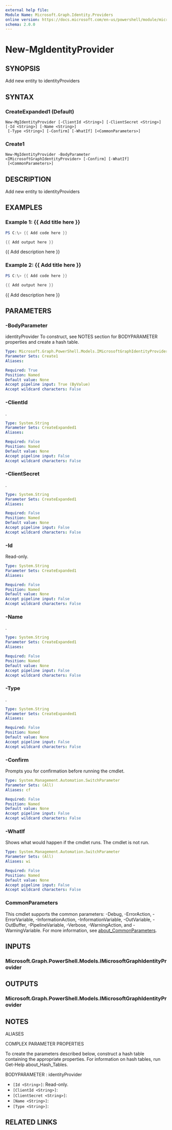 ```yaml
---
external help file:
Module Name: Microsoft.Graph.Identity.Providers
online version: https://docs.microsoft.com/en-us/powershell/module/microsoft.graph.identity.providers/new-mgidentityprovider
schema: 2.0.0
---
```


# New-MgIdentityProvider

## SYNOPSIS
Add new entity to identityProviders

## SYNTAX

### CreateExpanded1 (Default)
```
New-MgIdentityProvider [-ClientId <String>] [-ClientSecret <String>] [-Id <String>] [-Name <String>]
 [-Type <String>] [-Confirm] [-WhatIf] [<CommonParameters>]
```

### Create1
```
New-MgIdentityProvider -BodyParameter <IMicrosoftGraphIdentityProvider> [-Confirm] [-WhatIf]
 [<CommonParameters>]
```

## DESCRIPTION
Add new entity to identityProviders

## EXAMPLES

### Example 1: {{ Add title here }}
```powershell
PS C:\> {{ Add code here }}

{{ Add output here }}
```

{{ Add description here }}

### Example 2: {{ Add title here }}
```powershell
PS C:\> {{ Add code here }}

{{ Add output here }}
```

{{ Add description here }}

## PARAMETERS

### -BodyParameter
identityProvider
To construct, see NOTES section for BODYPARAMETER properties and create a hash table.

```yaml
Type: Microsoft.Graph.PowerShell.Models.IMicrosoftGraphIdentityProvider
Parameter Sets: Create1
Aliases:

Required: True
Position: Named
Default value: None
Accept pipeline input: True (ByValue)
Accept wildcard characters: False
```

### -ClientId
.

```yaml
Type: System.String
Parameter Sets: CreateExpanded1
Aliases:

Required: False
Position: Named
Default value: None
Accept pipeline input: False
Accept wildcard characters: False
```

### -ClientSecret
.

```yaml
Type: System.String
Parameter Sets: CreateExpanded1
Aliases:

Required: False
Position: Named
Default value: None
Accept pipeline input: False
Accept wildcard characters: False
```

### -Id
Read-only.

```yaml
Type: System.String
Parameter Sets: CreateExpanded1
Aliases:

Required: False
Position: Named
Default value: None
Accept pipeline input: False
Accept wildcard characters: False
```

### -Name
.

```yaml
Type: System.String
Parameter Sets: CreateExpanded1
Aliases:

Required: False
Position: Named
Default value: None
Accept pipeline input: False
Accept wildcard characters: False
```

### -Type
.

```yaml
Type: System.String
Parameter Sets: CreateExpanded1
Aliases:

Required: False
Position: Named
Default value: None
Accept pipeline input: False
Accept wildcard characters: False
```

### -Confirm
Prompts you for confirmation before running the cmdlet.

```yaml
Type: System.Management.Automation.SwitchParameter
Parameter Sets: (All)
Aliases: cf

Required: False
Position: Named
Default value: None
Accept pipeline input: False
Accept wildcard characters: False
```

### -WhatIf
Shows what would happen if the cmdlet runs.
The cmdlet is not run.

```yaml
Type: System.Management.Automation.SwitchParameter
Parameter Sets: (All)
Aliases: wi

Required: False
Position: Named
Default value: None
Accept pipeline input: False
Accept wildcard characters: False
```

### CommonParameters
This cmdlet supports the common parameters: -Debug, -ErrorAction, -ErrorVariable, -InformationAction, -InformationVariable, -OutVariable, -OutBuffer, -PipelineVariable, -Verbose, -WarningAction, and -WarningVariable. For more information, see [about_CommonParameters](http://go.microsoft.com/fwlink/?LinkID=113216).

## INPUTS

### Microsoft.Graph.PowerShell.Models.IMicrosoftGraphIdentityProvider

## OUTPUTS

### Microsoft.Graph.PowerShell.Models.IMicrosoftGraphIdentityProvider

## NOTES

ALIASES

COMPLEX PARAMETER PROPERTIES

To create the parameters described below, construct a hash table containing the appropriate properties. For information on hash tables, run Get-Help about_Hash_Tables.


BODYPARAMETER <IMicrosoftGraphIdentityProvider>: identityProvider
  - `[Id <String>]`: Read-only.
  - `[ClientId <String>]`: 
  - `[ClientSecret <String>]`: 
  - `[Name <String>]`: 
  - `[Type <String>]`: 

## RELATED LINKS

